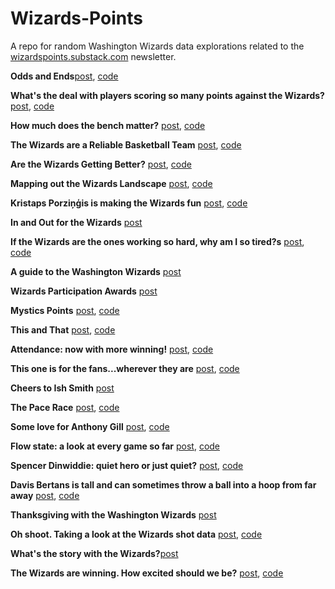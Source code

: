 # Wizards-Points

A repo for random Washington Wizards data explorations related to the [wizardspoints.substack.com](https://wizardspoints.substack.com) newsletter.

**Odds and Ends**[post](https://wizardspoints.substack.com/p/odds-and-ends), [code](https://github.com/jacobpstein/Wizards-Points/blob/main/deni%20explore.R)

**What's the deal with players scoring so many points against the Wizards?** [post](https://wizardspoints.substack.com/p/whats-the-deal-with-players-scoring), [code](https://github.com/jacobpstein/Wizards-Points/blob/main/wizards_killers.R)

**How much does the bench matter?** [post](https://wizardspoints.substack.com/p/how-much-does-the-bench-matter), [code](https://github.com/jacobpstein/value_of_a_bench)

**The Wizards are a Reliable Basketball Team** [post](https://wizardspoints.substack.com/p/the-wizards-are-a-very-reliable-basketball?sd=pf), [code](https://github.com/jacobpstein/Wizards-Points/blob/main/quarter-to-quarter%20shooting.R)

**Are the Wizards Getting Better?** [post](https://wizardspoints.substack.com/p/are-the-wizards-getting-better), [code](https://github.com/jacobpstein/Wizards-Points/blob/main/three%20pointers%20over%20time.R)

**Mapping out the Wizards Landscape** [post](https://wizardspoints.substack.com/p/mapping-out-the-wizards-landscape), [code](https://github.com/jacobpstein/Wizards-Points/blob/main/defensive_offensive_rating_by_player.R)

**Kristaps Porziņģis is making the Wizards fun** [post](https://wizardspoints.substack.com/p/kristaps-porzingis-is-making-the), [code](https://github.com/jacobpstein/Wizards-Points/blob/main/KP%20and%20fouls.R)

**In and Out for the Wizards** [post](https://wizardspoints.substack.com/p/in-and-out-for-the-wizards)

**If the Wizards are the ones working so hard, why am I so tired?s** [post](https://wizardspoints.substack.com/p/if-the-wizards-are-working-so-hard), [code](https://github.com/jacobpstein/Wizards-Points/blob/main/lineups.R)

**A guide to the Washington Wizards** [post](https://wizardspoints.substack.com/p/a-guide-to-the-washington-wizards)

**Wizards Participation Awards** [post](https://wizardspoints.substack.com/p/wizards-participation-awards)

**Mystics Points** [post](https://wizardspoints.substack.com/p/mystics-points), [code](https://github.com/jacobpstein/Wizards-Points/blob/main/mystics%20analysis.R)

**This and That** [post](https://wizardspoints.substack.com/p/this-and-that), [code](https://github.com/jacobpstein/Wizards-Points/blob/main/Change%20over%20time.R)

**Attendance: now with more winning!** [post](https://wizardspoints.substack.com/p/attendance-now-with-more-winning), [code](https://github.com/jacobpstein/Wizards-Points/blob/main/attendance.R)

**This one is for the fans...wherever they are** [post](https://wizardspoints.substack.com/p/this-one-is-for-the-fanswherever), [code](https://github.com/jacobpstein/Wizards-Points/blob/main/attendance.R)

**Cheers to Ish Smith** [post](https://wizardspoints.substack.com/p/cheers-to-ish-smith)

**The Pace Race** [post](https://wizardspoints.substack.com/p/the-pace-race), [code](https://github.com/jacobpstein/Wizards-Points/blob/main/Pace.R)

**Some love for Anthony Gill** [post](https://wizardspoints.substack.com/p/some-love-for-anthony-gill), [code](https://github.com/jacobpstein/Wizards-Points/blob/main/anthony_gill.R)

**Flow state: a look at every game so far** [post](https://wizardspoints.substack.com/p/flow-state-a-look-at-every-game-so), [code](https://github.com/jacobpstein/Wizards-Points/blob/main/Wizards%20games%20for%20the%20first%20half%20of%202021.R)

**Spencer Dinwiddie: quiet hero or just quiet?** [post](https://wizardspoints.substack.com/p/spencer-dinwiddie-quiet-hero-or-just), [code](https://github.com/jacobpstein/Wizards-Points/blob/main/dinwiddie%20explore.R)

**Davis Bertans is tall and can sometimes throw a ball into a hoop from far away** [post](https://wizardspoints.substack.com/p/davis-bertans-is-tall-and-can-sometimes), [code](https://github.com/jacobpstein/Wizards-Points/blob/main/bertans%20explore.R)

**Thanksgiving with the Washington Wizards** [post](https://wizardspoints.substack.com/p/thanksgiving-with-the-washington)

**Oh shoot. Taking a look at the Wizards shot data** [post](https://wizardspoints.substack.com/p/oh-shoot-taking-a-look-at-the-wizards), [code](https://github.com/jacobpstein/Wizards-Points/blob/main/Shot%20charts%20for%20post.R)

**What's the story with the Wizards?**[post](https://wizardspoints.substack.com/p/whats-the-story-with-the-wizards)

**The Wizards are winning. How excited should we be?** [post](https://wizardspoints.substack.com/p/the-wizards-are-winning-how-excited), [code](https://github.com/jacobpstein/Wizards-Points/blob/main/NBA%20scraping.R)

